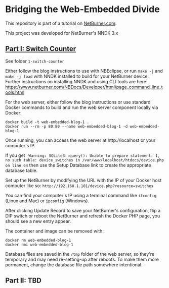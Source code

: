 # Bridging the Web-Embedded Divide
This repository is part of a tutorial on <a href="https://www.netburner.com">NetBurner.com</a>.

This project was developed for NetBurner's NNDK 3.x

## [Part I: Switch Counter](https://www.netburner.com/learn/web-embedded-divide-1-switch-counter/)

See folder `1-switch-counter`

Either follow the blog instructions to use with NBEclipse, or run `make -j` and `make -j load` with NNDK installed to build for your NetBurner device.
Further instructions on installing NNDK and using CLI tools are here: https://www.netburner.com/NBDocs/Developer/html/page_command_line_tools.html

For the web server, either follow the blog instructions or use standard Docker commands to build and run the web server component locally via Docker:

```
docker build -t web-embedded-blog-1 .
docker run --rm -p 80:80 --name web-embedded-blog-1 -d web-embedded-blog-1
```

Once running, you can access the web server at http://localhost or your computer's IP.

If you get ` Warning: SQLite3::query(): Unable to prepare statement: 1, no such table: device_switches in /var/www/localhost/htdocs/device.php on line 64` then use the Setup Database link to create the appropriate database table.

Set up the NetBurner by modifying the URL with the IP of your Docker host computer like so:
`http://192.168.1.101/device.php?resource=switches`

You can find your computer's IP using a terminal command like `ifconfig` (Linux and Mac) or `ipconfig` (Windows).

After clicking Update Record to save your NetBurner's configuration, flip a DIP switch or reboot the NetBurner and refresh the Docker PHP page, you should see a new entry appear.

The container and image can be removed with:
```
docker rm web-embedded-blog-1
docker rmi web-embedded-blog-1
```

Database files are saved in the `/tmp` folder of the web server, so they're temporary and may need re-setting-up after reboots. To make them more permanent, change the database file path somewhere intentional.

## Part II: TBD
